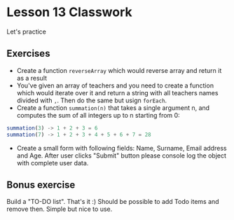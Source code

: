 # Lesson 13 Classwork

Let's practice

## Exercises

- Create a function `reverseArray` which would reverse array and return it as a result
- You've given an array of teachers and you need to create a function which would iterate over it and return a string with all teachers names divided with `,`. Then do the same but usign `forEach`.
- Create a function `summation(n)` that takes a single argument n, and computes the sum of all integers up to n starting from 0:
```js
summation(3) -> 1 + 2 + 3 = 6
summation(7) -> 1 + 2 + 3 + 4 + 5 + 6 + 7 = 28
```
- Create a small form with following fields: Name, Surname, Email address and Age. After user clicks "Submit" button please console log the object with complete user data.

## Bonus exercise
Build a "TO-DO list". That's it :)
Should be possible to add Todo items and remove then. Simple but nice to use.